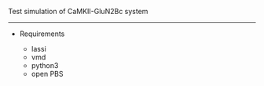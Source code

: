 Test simulation of CaMKII-GluN2Bc system

-------------------------------------------

- Requirements

  - lassi
  - vmd
  - python3
  - open PBS
